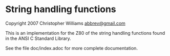 String handling functions
=========================

Copyright 2007 Christopher Williams <abbrev@gmail.com>

This is an implementation for the Z80 of the string handling functions found in
the ANSI C Standard Library.

See the file doc/index.adoc for more complete documentation.
